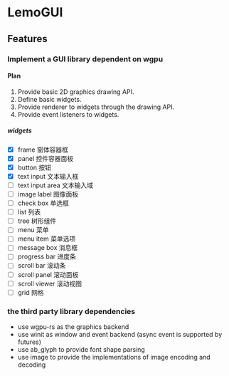 # LemoGUI

## Features

### Implement a GUI library dependent on wgpu

#### Plan

1. Provide basic 2D graphics drawing API.
2. Define basic widgets.
3. Provide renderer to widgets through the drawing API.
4. Provide event listeners to widgets.

##### widgets

- [x] frame 窗体容器框
- [x] panel 控件容器面板
- [x] button 按钮
- [x] text input 文本输入框
- [ ] text input area 文本输入域
- [ ] image label 图像面板
- [ ] check box 单选框
- [ ] list 列表
- [ ] tree 树形组件
- [ ] menu 菜单
- [ ] menu item 菜单选项
- [ ] message box 消息框
- [ ] progress bar 进度条
- [ ] scroll bar 滚动条
- [ ] scroll panel 滚动面板
- [ ] scroll viewer 滚动视图
- [ ] grid 网格

### the third party library dependencies

- use wgpu-rs as the graphics backend
- use winit as window and event backend (async event is supported by futures)
- use ab_glyph to provide font shape parsing
- use image to provide the implementations of image encoding and decoding
